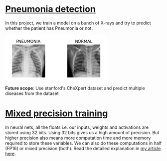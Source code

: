 # [Pneumonia detection](https://github.com/dipam7/fastai/blob/master/deep_learning/course1/lesson1/pneumonia_detection.ipynb)

In this project, we train a model on a bunch of X-rays and try to predict whether the patient has Pneumonia or not.

![Sample image](https://github.com/dipam7/fastai/blob/master/deep_learning/course1/lesson1/images/image_4.png)

**Future scope**: Use stanford's CheXpert dataset and predict multiple diseases from the dataset

# [Mixed precision training](https://github.com/dipam7/fastai/blob/master/deep_learning/course1/lesson1/mixed-precision-on-pneumonia-using-fastai.ipynb)

In neural nets, all the floats i.e. our inputs, weights and activations are stored using 32 bits. Using 32 bits gives us a high amount of precision. But higher precision also means more computation time and more memory required to store these variables. We can also do these computations in half (FP16) or mixed precision (both). Read the detailed explanation in [my article here](https://becominghuman.ai/mixed-precision-training-using-fastai-435145d3178b).
